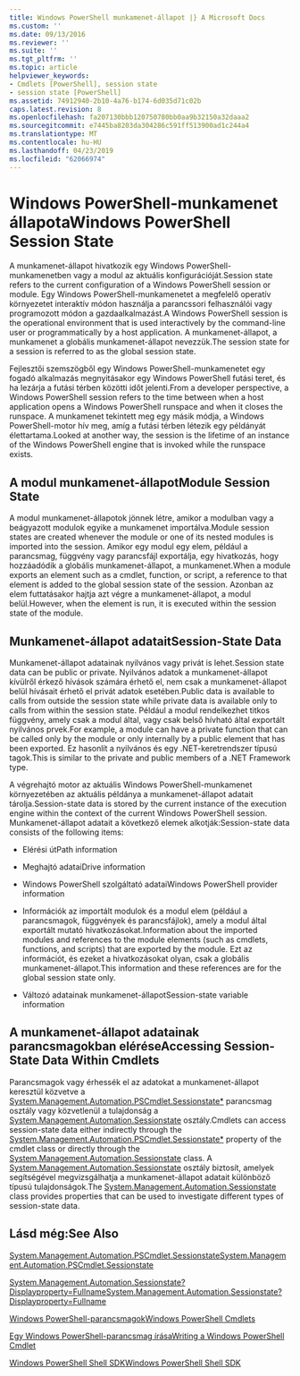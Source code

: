 ```yaml
---
title: Windows PowerShell munkamenet-állapot |} A Microsoft Docs
ms.custom: ''
ms.date: 09/13/2016
ms.reviewer: ''
ms.suite: ''
ms.tgt_pltfrm: ''
ms.topic: article
helpviewer_keywords:
- Cmdlets [PowerShell], session state
- session state [PowerShell]
ms.assetid: 74912940-2b10-4a76-b174-6d035d71c02b
caps.latest.revision: 8
ms.openlocfilehash: fa207130bbb120750780bb0aa9b32150a32daaa2
ms.sourcegitcommit: e7445ba8203da304286c591ff513900ad1c244a4
ms.translationtype: MT
ms.contentlocale: hu-HU
ms.lasthandoff: 04/23/2019
ms.locfileid: "62066974"
---
```

# <a name="windows-powershell-session-state"></a><span data-ttu-id="d4f5a-102">Windows PowerShell-munkamenet állapota</span><span class="sxs-lookup"><span data-stu-id="d4f5a-102">Windows PowerShell Session State</span></span>

<span data-ttu-id="d4f5a-103">A munkamenet-állapot hivatkozik egy Windows PowerShell-munkamenetben vagy a modul az aktuális konfigurációját.</span><span class="sxs-lookup"><span data-stu-id="d4f5a-103">Session state refers to the current configuration of a Windows PowerShell session or module.</span></span> <span data-ttu-id="d4f5a-104">Egy Windows PowerShell-munkamenetet a megfelelő operatív környezetet interaktív módon használja a parancssori felhasználói vagy programozott módon a gazdaalkalmazást.</span><span class="sxs-lookup"><span data-stu-id="d4f5a-104">A Windows PowerShell session is the operational environment that is used interactively by the command-line user or programmatically by a host application.</span></span> <span data-ttu-id="d4f5a-105">A munkamenet-állapot, a munkamenet a globális munkamenet-állapot nevezzük.</span><span class="sxs-lookup"><span data-stu-id="d4f5a-105">The session state for a session is referred to as the global session state.</span></span>

<span data-ttu-id="d4f5a-106">Fejlesztői szemszögből egy Windows PowerShell-munkamenetet egy fogadó alkalmazás megnyitásakor egy Windows PowerShell futási teret, és ha lezárja a futási térben közötti időt jelenti.</span><span class="sxs-lookup"><span data-stu-id="d4f5a-106">From a developer perspective, a Windows PowerShell session refers to the time between when a host application opens a Windows PowerShell runspace and when it closes the runspace.</span></span> <span data-ttu-id="d4f5a-107">A munkamenet tekintett meg egy másik módja, a Windows PowerShell-motor hív meg, amíg a futási térben létezik egy példányát élettartama.</span><span class="sxs-lookup"><span data-stu-id="d4f5a-107">Looked at another way, the session is the lifetime of an instance of the Windows PowerShell engine that is invoked while the runspace exists.</span></span>

## <a name="module-session-state"></a><span data-ttu-id="d4f5a-108">A modul munkamenet-állapot</span><span class="sxs-lookup"><span data-stu-id="d4f5a-108">Module Session State</span></span>

<span data-ttu-id="d4f5a-109">A modul munkamenet-állapotok jönnek létre, amikor a modulban vagy a beágyazott modulok egyike a munkamenet importálva.</span><span class="sxs-lookup"><span data-stu-id="d4f5a-109">Module session states are created whenever the module or one of its nested modules is imported into the session.</span></span> <span data-ttu-id="d4f5a-110">Amikor egy modul egy elem, például a parancsmag, függvény vagy parancsfájl exportálja, egy hivatkozás, hogy hozzáadódik a globális munkamenet-állapot, a munkamenet.</span><span class="sxs-lookup"><span data-stu-id="d4f5a-110">When a module exports an element such as a cmdlet, function, or script, a reference to that element is added to the global session state of the session.</span></span> <span data-ttu-id="d4f5a-111">Azonban az elem futtatásakor hajtja azt végre a munkamenet-állapot, a modul belül.</span><span class="sxs-lookup"><span data-stu-id="d4f5a-111">However, when the element is run, it is executed within the session state of the module.</span></span>

## <a name="session-state-data"></a><span data-ttu-id="d4f5a-112">Munkamenet-állapot adatait</span><span class="sxs-lookup"><span data-stu-id="d4f5a-112">Session-State Data</span></span>

<span data-ttu-id="d4f5a-113">Munkamenet-állapot adatainak nyilvános vagy privát is lehet.</span><span class="sxs-lookup"><span data-stu-id="d4f5a-113">Session state data can be public or private.</span></span> <span data-ttu-id="d4f5a-114">Nyilvános adatok a munkamenet-állapot kívülről érkező hívások számára érhető el, nem csak a munkamenet-állapot belül hívásait érhető el privát adatok esetében.</span><span class="sxs-lookup"><span data-stu-id="d4f5a-114">Public data is available to calls from outside the session state while private data is available only to calls from within the session state.</span></span> <span data-ttu-id="d4f5a-115">Például a modul rendelkezhet titkos függvény, amely csak a modul által, vagy csak belső hívható által exportált nyilvános prvek.</span><span class="sxs-lookup"><span data-stu-id="d4f5a-115">For example, a module can have a private function that can be called only by the module or only internally by a public element that has been exported.</span></span> <span data-ttu-id="d4f5a-116">Ez hasonlít a nyilvános és egy .NET-keretrendszer típusú tagok.</span><span class="sxs-lookup"><span data-stu-id="d4f5a-116">This is similar to the private and public members of a .NET Framework type.</span></span>

<span data-ttu-id="d4f5a-117">A végrehajtó motor az aktuális Windows PowerShell-munkamenet környezetében az aktuális példánya a munkamenet-állapot adatait tárolja.</span><span class="sxs-lookup"><span data-stu-id="d4f5a-117">Session-state data is stored by the current instance of the execution engine within the context of the current Windows PowerShell session.</span></span> <span data-ttu-id="d4f5a-118">Munkamenet-állapot adatait a következő elemek alkotják:</span><span class="sxs-lookup"><span data-stu-id="d4f5a-118">Session-state data consists of the following items:</span></span>

- <span data-ttu-id="d4f5a-119">Elérési út</span><span class="sxs-lookup"><span data-stu-id="d4f5a-119">Path information</span></span>

- <span data-ttu-id="d4f5a-120">Meghajtó adatai</span><span class="sxs-lookup"><span data-stu-id="d4f5a-120">Drive information</span></span>

- <span data-ttu-id="d4f5a-121">Windows PowerShell szolgáltató adatai</span><span class="sxs-lookup"><span data-stu-id="d4f5a-121">Windows PowerShell provider information</span></span>

- <span data-ttu-id="d4f5a-122">Információk az importált modulok és a modul elem (például a parancsmagok, függvények és parancsfájlok), amely a modul által exportált mutató hivatkozásokat.</span><span class="sxs-lookup"><span data-stu-id="d4f5a-122">Information about the imported modules and references to the module elements (such as cmdlets, functions, and scripts) that are exported by the module.</span></span> <span data-ttu-id="d4f5a-123">Ezt az információt, és ezeket a hivatkozásokat olyan, csak a globális munkamenet-állapot.</span><span class="sxs-lookup"><span data-stu-id="d4f5a-123">This information and these references are for the global session state only.</span></span>

- <span data-ttu-id="d4f5a-124">Változó adatainak munkamenet-állapot</span><span class="sxs-lookup"><span data-stu-id="d4f5a-124">Session-state variable information</span></span>

## <a name="accessing-session-state-data-within-cmdlets"></a><span data-ttu-id="d4f5a-125">A munkamenet-állapot adatainak parancsmagokban elérése</span><span class="sxs-lookup"><span data-stu-id="d4f5a-125">Accessing Session-State Data Within Cmdlets</span></span>

<span data-ttu-id="d4f5a-126">Parancsmagok vagy érhessék el az adatokat a munkamenet-állapot keresztül közvetve a [System.Management.Automation.PSCmdlet.Sessionstate\*](/dotnet/api/System.Management.Automation.PSCmdlet.SessionState) parancsmag osztály vagy közvetlenül a tulajdonság a [ System.Management.Automation.Sessionstate](/dotnet/api/System.Management.Automation.SessionState) osztály.</span><span class="sxs-lookup"><span data-stu-id="d4f5a-126">Cmdlets can access session-state data either indirectly through the [System.Management.Automation.PSCmdlet.Sessionstate\*](/dotnet/api/System.Management.Automation.PSCmdlet.SessionState) property of the cmdlet class or directly through the [System.Management.Automation.Sessionstate](/dotnet/api/System.Management.Automation.SessionState) class.</span></span> <span data-ttu-id="d4f5a-127">A [System.Management.Automation.Sessionstate](/dotnet/api/System.Management.Automation.SessionState) osztály biztosít, amelyek segítségével megvizsgálhatja a munkamenet-állapot adatait különböző típusú tulajdonságok.</span><span class="sxs-lookup"><span data-stu-id="d4f5a-127">The [System.Management.Automation.Sessionstate](/dotnet/api/System.Management.Automation.SessionState) class provides properties that can be used to investigate different types of session-state data.</span></span>

## <a name="see-also"></a><span data-ttu-id="d4f5a-128">Lásd még:</span><span class="sxs-lookup"><span data-stu-id="d4f5a-128">See Also</span></span>

[<span data-ttu-id="d4f5a-129">System.Management.Automation.PSCmdlet.Sessionstate</span><span class="sxs-lookup"><span data-stu-id="d4f5a-129">System.Management.Automation.PSCmdlet.Sessionstate</span></span>](/dotnet/api/System.Management.Automation.PSCmdlet.SessionState)

[<span data-ttu-id="d4f5a-130">System.Management.Automation.Sessionstate?Displayproperty=Fullname</span><span class="sxs-lookup"><span data-stu-id="d4f5a-130">System.Management.Automation.Sessionstate?Displayproperty=Fullname</span></span>](/dotnet/api/System.Management.Automation.SessionState)

[<span data-ttu-id="d4f5a-131">Windows PowerShell-parancsmagok</span><span class="sxs-lookup"><span data-stu-id="d4f5a-131">Windows PowerShell Cmdlets</span></span>](./cmdlet-overview.md)

[<span data-ttu-id="d4f5a-132">Egy Windows PowerShell-parancsmag írása</span><span class="sxs-lookup"><span data-stu-id="d4f5a-132">Writing a Windows PowerShell Cmdlet</span></span>](./writing-a-windows-powershell-cmdlet.md)

[<span data-ttu-id="d4f5a-133">Windows PowerShell Shell SDK</span><span class="sxs-lookup"><span data-stu-id="d4f5a-133">Windows PowerShell Shell SDK</span></span>](../windows-powershell-reference.md)
